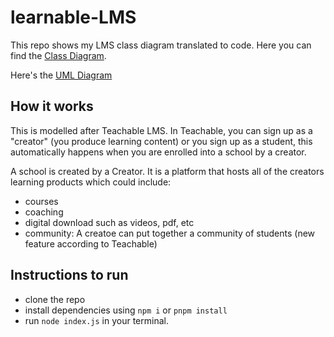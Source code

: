 # learnable-LMS

This repo shows my LMS class diagram translated to code. Here you can find the [Class Diagram](https://drive.google.com/file/d/16sctyw-mRA67RF0PLqfRm3pG12RUhXyv/view?usp=sharing).

Here's the [UML Diagram](https://drive.google.com/file/d/1ZTMVgFS8QIwr3EKcqJlGduZYCNHDVr10/view?usp=sharing)

## How it works

This is modelled after Teachable LMS. In Teachable, you can sign up as a "creator" (you produce learning content) or you sign up as a student, this automatically happens when you are enrolled into a school by a creator.

A school is created by a Creator. It is a platform that hosts all of the creators learning products which could include:

- courses
- coaching
- digital download such as videos, pdf, etc
- community: A creatoe can put together a community of students (new feature according to Teachable)

## Instructions to run

- clone the repo
- install dependencies using `npm i` or `pnpm install`
- run `node index.js` in your terminal.

